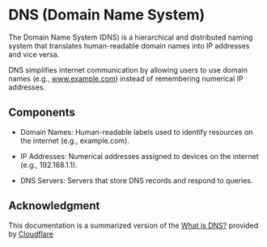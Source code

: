 # DNS (Domain Name System)

The Domain Name System (DNS) is a hierarchical and distributed naming system that translates human-readable domain names into IP addresses and vice versa.

DNS simplifies internet communication by allowing users to use domain names (e.g., www.example.com) instead of remembering numerical IP addresses.

## Components

-   Domain Names: Human-readable labels used to identify resources on the internet (e.g., example.com).

-   IP Addresses: Numerical addresses assigned to devices on the internet (e.g., 192.168.1.1).

-   DNS Servers: Servers that store DNS records and respond to queries.

## Acknowledgment

This documentation is a summarized version of the [What is DNS?](https://www.cloudflare.com/en-gb/learning/dns/what-is-dns/) provided by [Cloudflare](https://www.cloudflare.com/)
